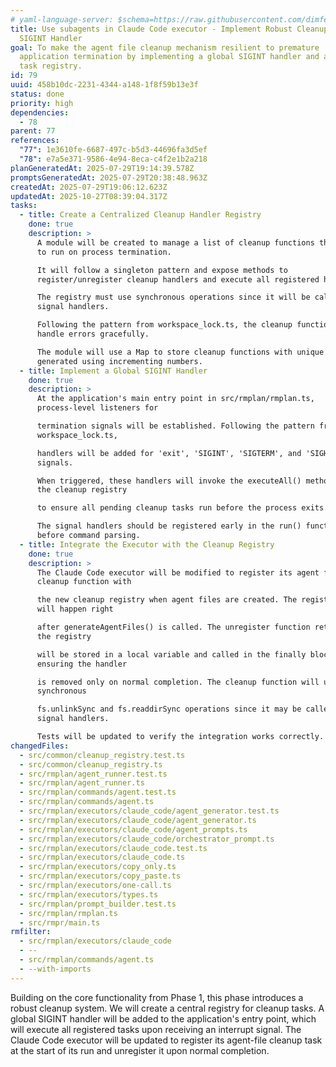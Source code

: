 ```yaml
---
# yaml-language-server: $schema=https://raw.githubusercontent.com/dimfeld/llmutils/main/schema/rmplan-plan-schema.json
title: Use subagents in Claude Code executor - Implement Robust Cleanup with a
  SIGINT Handler
goal: To make the agent file cleanup mechanism resilient to premature
  application termination by implementing a global SIGINT handler and a cleanup
  task registry.
id: 79
uuid: 458b10dc-2231-4344-a148-1f8f59b13e3f
status: done
priority: high
dependencies:
  - 78
parent: 77
references:
  "77": 1e3610fe-6687-497c-b5d3-44696fa3d5ef
  "78": e7a5e371-9586-4e94-8eca-c4f2e1b2a218
planGeneratedAt: 2025-07-29T19:14:39.578Z
promptsGeneratedAt: 2025-07-29T20:38:48.963Z
createdAt: 2025-07-29T19:06:12.623Z
updatedAt: 2025-10-27T08:39:04.317Z
tasks:
  - title: Create a Centralized Cleanup Handler Registry
    done: true
    description: >
      A module will be created to manage a list of cleanup functions that need
      to run on process termination. 

      It will follow a singleton pattern and expose methods to
      register/unregister cleanup handlers and execute all registered handlers.

      The registry must use synchronous operations since it will be called from
      signal handlers.

      Following the pattern from workspace_lock.ts, the cleanup functions should
      handle errors gracefully.

      The module will use a Map to store cleanup functions with unique IDs
      generated using incrementing numbers.
  - title: Implement a Global SIGINT Handler
    done: true
    description: >
      At the application's main entry point in src/rmplan/rmplan.ts,
      process-level listeners for 

      termination signals will be established. Following the pattern from
      workspace_lock.ts,

      handlers will be added for 'exit', 'SIGINT', 'SIGTERM', and 'SIGHUP'
      signals.

      When triggered, these handlers will invoke the executeAll() method from
      the cleanup registry

      to ensure all pending cleanup tasks run before the process exits.

      The signal handlers should be registered early in the run() function
      before command parsing.
  - title: Integrate the Executor with the Cleanup Registry
    done: true
    description: >
      The Claude Code executor will be modified to register its agent file
      cleanup function with

      the new cleanup registry when agent files are created. The registration
      will happen right

      after generateAgentFiles() is called. The unregister function returned by
      the registry

      will be stored in a local variable and called in the finally block,
      ensuring the handler

      is removed only on normal completion. The cleanup function will use the
      synchronous

      fs.unlinkSync and fs.readdirSync operations since it may be called from
      signal handlers.

      Tests will be updated to verify the integration works correctly.
changedFiles:
  - src/common/cleanup_registry.test.ts
  - src/common/cleanup_registry.ts
  - src/rmplan/agent_runner.test.ts
  - src/rmplan/agent_runner.ts
  - src/rmplan/commands/agent.test.ts
  - src/rmplan/commands/agent.ts
  - src/rmplan/executors/claude_code/agent_generator.test.ts
  - src/rmplan/executors/claude_code/agent_generator.ts
  - src/rmplan/executors/claude_code/agent_prompts.ts
  - src/rmplan/executors/claude_code/orchestrator_prompt.ts
  - src/rmplan/executors/claude_code.test.ts
  - src/rmplan/executors/claude_code.ts
  - src/rmplan/executors/copy_only.ts
  - src/rmplan/executors/copy_paste.ts
  - src/rmplan/executors/one-call.ts
  - src/rmplan/executors/types.ts
  - src/rmplan/prompt_builder.test.ts
  - src/rmplan/rmplan.ts
  - src/rmpr/main.ts
rmfilter:
  - src/rmplan/executors/claude_code
  - --
  - src/rmplan/commands/agent.ts
  - --with-imports
---
```


Building on the core functionality from Phase 1, this phase introduces a robust cleanup system. We will create a central registry for cleanup tasks. A global SIGINT handler will be added to the application's entry point, which will execute all registered tasks upon receiving an interrupt signal. The Claude Code executor will be updated to register its agent-file cleanup task at the start of its run and unregister it upon normal completion.

